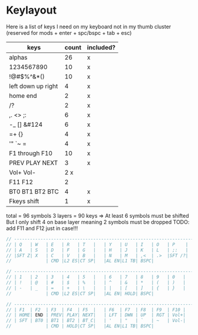 # Keylayout

Here is a list of keys I need on my keyboard not in my thumb cluster (reserved for mods + enter + spc/bspc + tab + esc)

|keys|count|included?|
|-|-|-|
|alphas|26|x|
|1234567890|10|x|
|!@#$%^&*()|10|x|
|left down up right|4|x|
|home end|2|x|
|/?|2|x|
|,. <> ;:|6|x|
|-_ [] \&#124 |6|x|
|=+ {}|4|x|
|'" `~ =|4|x|
|F1 through F10|10|x|
|PREV PLAY NEXT|3|x|
|Vol+ Vol-|2 x|
|F11 F12|2| |
|BT0 BT1 BT2 BTC|4|x|
|Fkeys shift|1|x|

total = 96 symbols
3 layers = 90 keys
=> At least 6 symbols must be shifted
But I only shift 4 on base layer meaning 2 symbols must be dropped
TODO: add F11 and F12 just in case!!!

```c
// -----------------------------------------------------------------------------------------
// | Q   | W   | E   | R   | T   |   | Y   | U   | I   | O   | P    |
// | A   | S   | D   | F   | G   |   | H   | J   | K   | L   | ;:   |
// |SFT Z| X   | C   | V   | B   |   | N   | M   | ,<  | .>  |SFT /?|
//             | CMD |L2 ES|CT SP|   |AL EN|L1 TB| BSPC|

// -----------------------------------------------------------------------------------------
// | 1   | 2   | 3   | 4   | 5   |   | 6   | 7   | 8   | 9   | 0   |
// | !   | @   | #   | $   | %   |   | ^   | &   | *   | (   | )   |
// | -   | _   | =   | +   | \   |   | |   | [   | ]   | {   | }   |
//             | CMD |L2 ES|CT SP|   |AL EN| HOLD| BSPC|

// -----------------------------------------------------------------------------------------
// | F1  | F2  | F3  | F4  | F5  |   | F6  | F7  | F8  | F9  | F10 |
// | HOME| END | PREV| PLAY| NEXT|   | LFT | DWN | UP  | RGT | Vol+|
// | SFT | BT0 | BT1 | BT2 | BT_C|   | '   | "   | `   | ~   | Vol-|
//             | CMD | HOLD|CT SP|   |AL EN|L1 TB| BSPC|
```